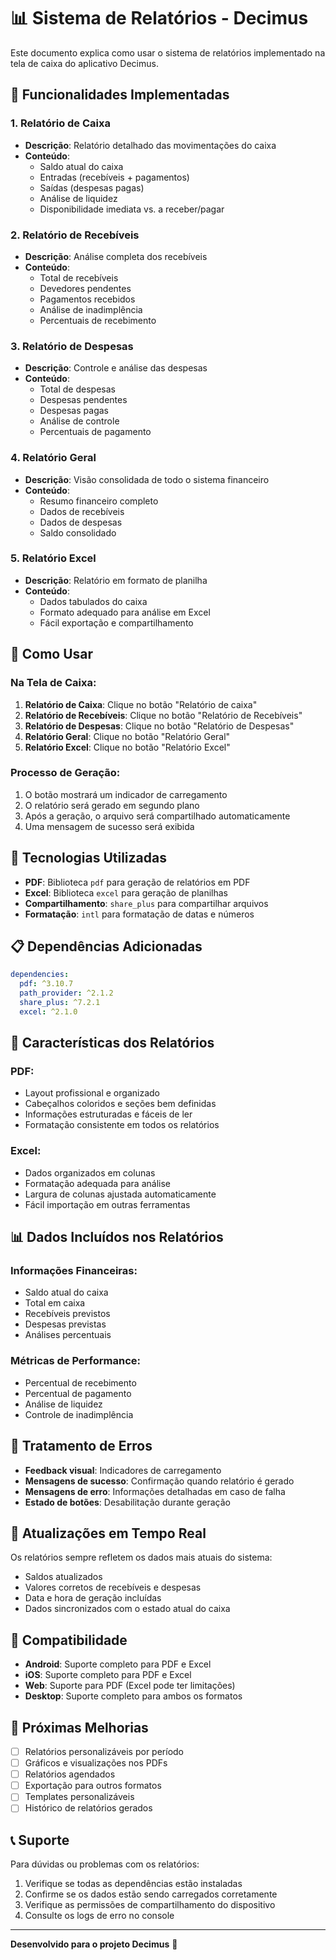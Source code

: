 # 📊 Sistema de Relatórios - Decimus

Este documento explica como usar o sistema de relatórios implementado na tela de caixa do aplicativo Decimus.

## 🚀 Funcionalidades Implementadas

### 1. Relatório de Caixa
- **Descrição**: Relatório detalhado das movimentações do caixa
- **Conteúdo**:
  - Saldo atual do caixa
  - Entradas (recebíveis + pagamentos)
  - Saídas (despesas pagas)
  - Análise de liquidez
  - Disponibilidade imediata vs. a receber/pagar

### 2. Relatório de Recebíveis
- **Descrição**: Análise completa dos recebíveis
- **Conteúdo**:
  - Total de recebíveis
  - Devedores pendentes
  - Pagamentos recebidos
  - Análise de inadimplência
  - Percentuais de recebimento

### 3. Relatório de Despesas
- **Descrição**: Controle e análise das despesas
- **Conteúdo**:
  - Total de despesas
  - Despesas pendentes
  - Despesas pagas
  - Análise de controle
  - Percentuais de pagamento

### 4. Relatório Geral
- **Descrição**: Visão consolidada de todo o sistema financeiro
- **Conteúdo**:
  - Resumo financeiro completo
  - Dados de recebíveis
  - Dados de despesas
  - Saldo consolidado

### 5. Relatório Excel
- **Descrição**: Relatório em formato de planilha
- **Conteúdo**:
  - Dados tabulados do caixa
  - Formato adequado para análise em Excel
  - Fácil exportação e compartilhamento

## 📱 Como Usar

### Na Tela de Caixa:
1. **Relatório de Caixa**: Clique no botão "Relatório de caixa"
2. **Relatório de Recebíveis**: Clique no botão "Relatório de Recebíveis"
3. **Relatório de Despesas**: Clique no botão "Relatório de Despesas"
4. **Relatório Geral**: Clique no botão "Relatório Geral"
5. **Relatório Excel**: Clique no botão "Relatório Excel"

### Processo de Geração:
1. O botão mostrará um indicador de carregamento
2. O relatório será gerado em segundo plano
3. Após a geração, o arquivo será compartilhado automaticamente
4. Uma mensagem de sucesso será exibida

## 🔧 Tecnologias Utilizadas

- **PDF**: Biblioteca `pdf` para geração de relatórios em PDF
- **Excel**: Biblioteca `excel` para geração de planilhas
- **Compartilhamento**: `share_plus` para compartilhar arquivos
- **Formatação**: `intl` para formatação de datas e números

## 📋 Dependências Adicionadas

```yaml
dependencies:
  pdf: ^3.10.7
  path_provider: ^2.1.2
  share_plus: ^7.2.1
  excel: ^2.1.0
```

## 🎨 Características dos Relatórios

### PDF:
- Layout profissional e organizado
- Cabeçalhos coloridos e seções bem definidas
- Informações estruturadas e fáceis de ler
- Formatação consistente em todos os relatórios

### Excel:
- Dados organizados em colunas
- Formatação adequada para análise
- Largura de colunas ajustada automaticamente
- Fácil importação em outras ferramentas

## 📊 Dados Incluídos nos Relatórios

### Informações Financeiras:
- Saldo atual do caixa
- Total em caixa
- Recebíveis previstos
- Despesas previstas
- Análises percentuais

### Métricas de Performance:
- Percentual de recebimento
- Percentual de pagamento
- Análise de liquidez
- Controle de inadimplência

## 🚨 Tratamento de Erros

- **Feedback visual**: Indicadores de carregamento
- **Mensagens de sucesso**: Confirmação quando relatório é gerado
- **Mensagens de erro**: Informações detalhadas em caso de falha
- **Estado de botões**: Desabilitação durante geração

## 🔄 Atualizações em Tempo Real

Os relatórios sempre refletem os dados mais atuais do sistema:
- Saldos atualizados
- Valores corretos de recebíveis e despesas
- Data e hora de geração incluídas
- Dados sincronizados com o estado atual do caixa

## 📱 Compatibilidade

- **Android**: Suporte completo para PDF e Excel
- **iOS**: Suporte completo para PDF e Excel
- **Web**: Suporte para PDF (Excel pode ter limitações)
- **Desktop**: Suporte completo para ambos os formatos

## 🎯 Próximas Melhorias

- [ ] Relatórios personalizáveis por período
- [ ] Gráficos e visualizações nos PDFs
- [ ] Relatórios agendados
- [ ] Exportação para outros formatos
- [ ] Templates personalizáveis
- [ ] Histórico de relatórios gerados

## 📞 Suporte

Para dúvidas ou problemas com os relatórios:
1. Verifique se todas as dependências estão instaladas
2. Confirme se os dados estão sendo carregados corretamente
3. Verifique as permissões de compartilhamento do dispositivo
4. Consulte os logs de erro no console

---

**Desenvolvido para o projeto Decimus** 🚀
